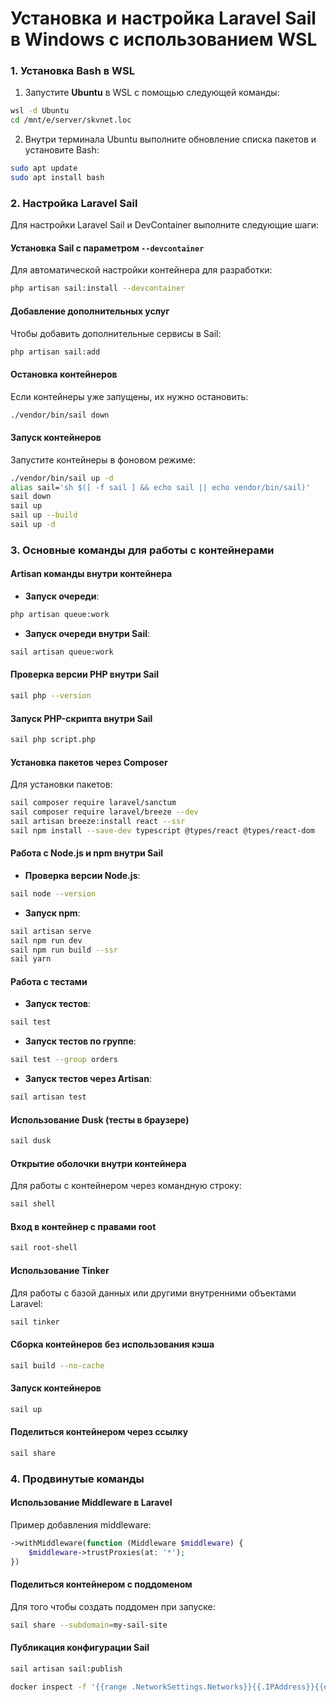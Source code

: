 # Установка и настройка Laravel Sail в Windows с использованием WSL

### 1. Установка Bash в WSL

1. Запустите **Ubuntu** в WSL с помощью следующей команды:

```bash
wsl -d Ubuntu
cd /mnt/e/server/skvnet.loc
```

2. Внутри терминала Ubuntu выполните обновление списка пакетов и установите Bash:

```bash
sudo apt update
sudo apt install bash
```

### 2. Настройка Laravel Sail

Для настройки Laravel Sail и DevContainer выполните следующие шаги:

#### Установка Sail с параметром `--devcontainer`

Для автоматической настройки контейнера для разработки:

```bash
php artisan sail:install --devcontainer
```

#### Добавление дополнительных услуг

Чтобы добавить дополнительные сервисы в Sail:

```bash
php artisan sail:add
```

#### Остановка контейнеров

Если контейнеры уже запущены, их нужно остановить:

```bash
./vendor/bin/sail down
```

#### Запуск контейнеров

Запустите контейнеры в фоновом режиме:

```bash
./vendor/bin/sail up -d
alias sail='sh $([ -f sail ] && echo sail || echo vendor/bin/sail)'
sail down
sail up
sail up --build
sail up -d
```

### 3. Основные команды для работы с контейнерами

#### Artisan команды внутри контейнера

-   **Запуск очереди**:

```bash
php artisan queue:work
```

-   **Запуск очереди внутри Sail**:

```bash
sail artisan queue:work
```

#### Проверка версии PHP внутри Sail

```bash
sail php --version
```

#### Запуск PHP-скрипта внутри Sail

```bash
sail php script.php
```

#### Установка пакетов через Composer

Для установки пакетов:

```bash
sail composer require laravel/sanctum
sail composer require laravel/breeze --dev
sail artisan breeze:install react --ssr
sail npm install --save-dev typescript @types/react @types/react-dom

```

#### Работа с Node.js и npm внутри Sail

-   **Проверка версии Node.js**:

```bash
sail node --version
```

-   **Запуск npm**:

```bash
sail artisan serve
sail npm run dev
sail npm run build --ssr
sail yarn
```

#### Работа с тестами

-   **Запуск тестов**:

```bash
sail test
```

-   **Запуск тестов по группе**:

```bash
sail test --group orders
```

-   **Запуск тестов через Artisan**:

```bash
sail artisan test
```

#### Использование Dusk (тесты в браузере)

```bash
sail dusk
```

#### Открытие оболочки внутри контейнера

Для работы с контейнером через командную строку:

```bash
sail shell
```

#### Вход в контейнер с правами root

```bash
sail root-shell
```

#### Использование Tinker

Для работы с базой данных или другими внутренними объектами Laravel:

```bash
sail tinker
```

#### Сборка контейнеров без использования кэша

```bash
sail build --no-cache
```

#### Запуск контейнеров

```bash
sail up
```

#### Поделиться контейнером через ссылку

```bash
sail share
```

### 4. Продвинутые команды

#### Использование Middleware в Laravel

Пример добавления middleware:

```php
->withMiddleware(function (Middleware $middleware) {
    $middleware->trustProxies(at: '*');
})
```

#### Поделиться контейнером с поддоменом

Для того чтобы создать поддомен при запуске:

```bash
sail share --subdomain=my-sail-site
```

#### Публикация конфигурации Sail

```bash
sail artisan sail:publish

docker inspect -f '{{range .NetworkSettings.Networks}}{{.IPAddress}}{{end}}' skvnetloc-laravel.test-1

```
